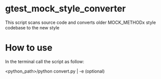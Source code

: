 # gtest_mock_style_converter
This script scans source code and converts older MOCK_METHODx style codebase to the new style 

# How to use
In the terminal call the script as follow:

<python_path>/python convert.py <path-to-codebase> | -e (optional) <path-to-exclude-from-scan>  
